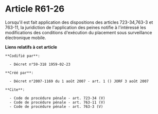 # Article R61-26

Lorsqu'il est fait application des dispositions des articles 723-34,763-3 et 763-11, la juridiction de l'application des
peines notifie à l'intéressé les modifications des conditions d'exécution du placement sous surveillance électronique mobile.

**Liens relatifs à cet article**

	**Codifié par**:

	  - Décret n°59-318 1959-02-23

	**Créé par**:

	  - Décret n°2007-1169 du 1 août 2007 - art. 1 () JORF 3 août 2007

	**Cite**:

	  - Code de procédure pénale - art. 723-34 (V)
	  - Code de procédure pénale - art. 763-11 (V)
	  - Code de procédure pénale - art. 763-3 (V)
